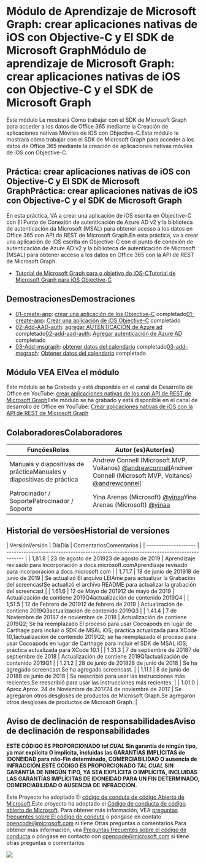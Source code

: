 # <a name="mdulo-de-aprendizaje-de-microsoft-graph-crear-aplicaciones-nativas-de-ios-con-objective-c-y-el-sdk-de-microsoft-graph"></a><span data-ttu-id="27af5-101">Módulo de Aprendizaje de Microsoft Graph: crear aplicaciones nativas de iOS con Objective-C y El SDK de Microsoft Graph</span><span class="sxs-lookup"><span data-stu-id="27af5-101">Módulo de aprendizaje de Microsoft Graph: crear aplicaciones nativas de iOS con Objective-C y el SDK de Microsoft Graph</span></span>

<span data-ttu-id="27af5-102">Este módulo Le mostrará Cómo trabajar con el SDK de Microsoft Graph para acceder a los datos de Office 365 mediante la Creación de aplicaciones nativas Móviles de iOS con Objective-C.</span><span class="sxs-lookup"><span data-stu-id="27af5-102">Este módulo le mostrará cómo trabajar con el SDK de Microsoft Graph para acceder a los datos de Office 365 mediante la creación de aplicaciones nativas móviles de iOS con Objective-C.</span></span>

## <a name="prctica-crear-aplicaciones-nativas-de-ios-con-objective-c-y-el-sdk-de-microsoft-graph"></a><span data-ttu-id="27af5-103">Práctica: crear aplicaciones nativas de iOS con Objective-C y El SDK de Microsoft Graph</span><span class="sxs-lookup"><span data-stu-id="27af5-103">Práctica: crear aplicaciones nativas de iOS con Objective-C y el SDK de Microsoft Graph</span></span>

<span data-ttu-id="27af5-104">En esta práctica, VA a crear una aplicación de iOS escrita en Objective-C con El Punto de Conexión de autenticación de Azure AD v2 y la biblioteca de autenticación da Microsoft (MSAL) para obtener acesso a los datos en Office 365 con API do REST de Microsoft Graph.</span><span class="sxs-lookup"><span data-stu-id="27af5-104">En esta práctica, va a crear una aplicación de iOS escrita en Objective-C con el punto de conexión de autenticación de Azure AD v2 y la biblioteca de autenticación de Microsoft (MSAL) para obtener acceso a los datos en Office 365 con la API de REST de Microsoft Graph.</span></span>

- [<span data-ttu-id="27af5-105">Tutorial de Microsoft Graph para o objetivo do iOS-C</span><span class="sxs-lookup"><span data-stu-id="27af5-105">Tutorial de Microsoft Graph para iOS Objective-C</span></span>](https://docs.microsoft.com/graph/tutorials/ios-objectivec)

## <a name="demostraciones"></a><span data-ttu-id="27af5-106">Demostraciones</span><span class="sxs-lookup"><span data-stu-id="27af5-106">Demostraciones</span></span>

- <span data-ttu-id="27af5-107">[01-create-app](demos/01-create-app): [crear una aplicación de Ios Objective-C](https://docs.microsoft.com/graph/tutorials/ios-objectivec?tutorial-step=1) completado</span><span class="sxs-lookup"><span data-stu-id="27af5-107">[01-create-app](demos/01-create-app): [Crear una aplicación de iOS Objective-C](https://docs.microsoft.com/graph/tutorials/ios-objectivec?tutorial-step=1) completado</span></span>
- <span data-ttu-id="27af5-108">[02-Add-AAD-auth](demos/02-add-aad-auth): [agregar AUTENTICACIÓN de Azure ad](https://docs.microsoft.com/graph/tutorials/ios-objectivec?tutorial-step=3) completado</span><span class="sxs-lookup"><span data-stu-id="27af5-108">[02-add-aad-auth](demos/02-add-aad-auth): [Agregar autenticación de Azure AD](https://docs.microsoft.com/graph/tutorials/ios-objectivec?tutorial-step=3) completado</span></span>
- <span data-ttu-id="27af5-109">[03-Add-msgraph](demos/03-add-msgraph): [obtener datos del calendario](https://docs.microsoft.com/graph/tutorials/ios-objectivec?tutorial-step=4) completado</span><span class="sxs-lookup"><span data-stu-id="27af5-109">[03-add-msgraph](demos/03-add-msgraph): [Obtener datos del calendario](https://docs.microsoft.com/graph/tutorials/ios-objectivec?tutorial-step=4) completado</span></span>

## <a name="vea-el-mdulo"></a><span data-ttu-id="27af5-110">Módulo VEA El</span><span class="sxs-lookup"><span data-stu-id="27af5-110">Vea el módulo</span></span>

<span data-ttu-id="27af5-111">Este módulo se ha Grabado y está disponible en el canal de Desarrollo de Office en YouTube: [crear aplicaciones nativas de Ios con API de REST de Microsoft Graph](https://youtu.be/Gg8Qy1Dqyzw)</span><span class="sxs-lookup"><span data-stu-id="27af5-111">Este módulo se ha grabado y está disponible en el canal de desarrollo de Office en YouTube: [Crear aplicaciones nativas de iOS con la API de REST de Microsoft Graph](https://youtu.be/Gg8Qy1Dqyzw)</span></span>

## <a name="colaboradores"></a><span data-ttu-id="27af5-112">Colaboradores</span><span class="sxs-lookup"><span data-stu-id="27af5-112">Colaboradores</span></span>

| <span data-ttu-id="27af5-113">Funções</span><span class="sxs-lookup"><span data-stu-id="27af5-113">Roles</span></span> | <span data-ttu-id="27af5-114">Autor (es)</span><span class="sxs-lookup"><span data-stu-id="27af5-114">Autor(es)</span></span> |
| -------------------- | ------------------------------------------------------------------------------------- |
| <span data-ttu-id="27af5-115">Manuais y diapositivas de práctica</span><span class="sxs-lookup"><span data-stu-id="27af5-115">Manuales y diapositivas de práctica</span></span> | <span data-ttu-id="27af5-116">Andrew Connell (Microsoft MVP, Voitanos) [@andrewconnell](//github.com/andrewconnell)</span><span class="sxs-lookup"><span data-stu-id="27af5-116">Andrew Connell (Microsoft MVP, Voitanos) [@andrewconnell](//github.com/andrewconnell)</span></span> |
| <span data-ttu-id="27af5-117">Patrocinador / Soporte</span><span class="sxs-lookup"><span data-stu-id="27af5-117">Patrocinador / Soporte</span></span> | <span data-ttu-id="27af5-118">Yina Arenas (Microsoft) [@yinaa](//github.com/yinaa)</span><span class="sxs-lookup"><span data-stu-id="27af5-118">Yina Arenas (Microsoft) [@yinaa](//github.com/yinaa)</span></span> |

## <a name="historial-de-versiones"></a><span data-ttu-id="27af5-119">Historial de versões</span><span class="sxs-lookup"><span data-stu-id="27af5-119">Historial de versiones</span></span>

| <span data-ttu-id="27af5-120">Versión</span><span class="sxs-lookup"><span data-stu-id="27af5-120">Versión</span></span> | <span data-ttu-id="27af5-121">Día</span><span class="sxs-lookup"><span data-stu-id="27af5-121">Día</span></span> | <span data-ttu-id="27af5-122">Comentarios</span><span class="sxs-lookup"><span data-stu-id="27af5-122">Comentarios</span></span> |
| -------------------- | ------------------------------------------------------------------------------------- |
| <span data-ttu-id="27af5-123">1,8</span><span class="sxs-lookup"><span data-stu-id="27af5-123">1.8</span></span> | <span data-ttu-id="27af5-124">23 de agosto de 2019</span><span class="sxs-lookup"><span data-stu-id="27af5-124">23 de agosto de 2019</span></span> | <span data-ttu-id="27af5-125">Aprendizaje revisado para Incorporación a docs.microsoft.com</span><span class="sxs-lookup"><span data-stu-id="27af5-125">Aprendizaje revisado para incorporación a docs.microsoft.com</span></span> |
| <span data-ttu-id="27af5-126">1.7</span><span class="sxs-lookup"><span data-stu-id="27af5-126">1.7</span></span> | <span data-ttu-id="27af5-127">18 de junio de 2019</span><span class="sxs-lookup"><span data-stu-id="27af5-127">18 de junio de 2019</span></span> | <span data-ttu-id="27af5-128">Se actualizó El arquivo LEIAme para actualizar la Grabación del screencast</span><span class="sxs-lookup"><span data-stu-id="27af5-128">Se actualizó el archivo README para actualizar la grabación del screencast</span></span> |
| <span data-ttu-id="27af5-129">1.6</span><span class="sxs-lookup"><span data-stu-id="27af5-129">1.6</span></span> | <span data-ttu-id="27af5-130">12 de Mayo de 2019</span><span class="sxs-lookup"><span data-stu-id="27af5-130">12 de mayo de 2019</span></span> | <span data-ttu-id="27af5-131">Actualización de contiene 2019Q4</span><span class="sxs-lookup"><span data-stu-id="27af5-131">actualización de contenido 2019Q4</span></span> |
| <span data-ttu-id="27af5-132">1,5</span><span class="sxs-lookup"><span data-stu-id="27af5-132">1.5</span></span> | <span data-ttu-id="27af5-133">12 de Febrero de 2019</span><span class="sxs-lookup"><span data-stu-id="27af5-133">12 de febrero de 2019</span></span> | <span data-ttu-id="27af5-134">Actualización de contiene 2019Q3</span><span class="sxs-lookup"><span data-stu-id="27af5-134">actualización de contenido 2019Q3</span></span> |
| <span data-ttu-id="27af5-135">1.4</span><span class="sxs-lookup"><span data-stu-id="27af5-135">1.4</span></span> | <span data-ttu-id="27af5-136">7 de Noviembre de 2018</span><span class="sxs-lookup"><span data-stu-id="27af5-136">7 de noviembre de 2018</span></span> | <span data-ttu-id="27af5-137">Actualización de contiene 2019Q2; Se ha reemplazado El proceso para usar Cocoapods en lugar de Carthage para incluir o SDK de MSAL iOS; práctica actualizada para XCode 10,1</span><span class="sxs-lookup"><span data-stu-id="27af5-137">actualización de contenido 2019Q2; se ha reemplazado el proceso para usar Cocoapods en lugar de Carthage para incluir el SDK de MSAL iOS; práctica actualizada para XCode 10.1</span></span> |
| <span data-ttu-id="27af5-138">1.3</span><span class="sxs-lookup"><span data-stu-id="27af5-138">1.3</span></span> | <span data-ttu-id="27af5-139">7 de septiembre de 2018</span><span class="sxs-lookup"><span data-stu-id="27af5-139">7 de septiembre de 2018</span></span> | <span data-ttu-id="27af5-140">Actualización de contiene 2019Q1</span><span class="sxs-lookup"><span data-stu-id="27af5-140">actualización de contenido 2019Q1</span></span> |
| <span data-ttu-id="27af5-141">1.2</span><span class="sxs-lookup"><span data-stu-id="27af5-141">1.2</span></span> | <span data-ttu-id="27af5-142">28 de junio de 2018</span><span class="sxs-lookup"><span data-stu-id="27af5-142">28 de junio de 2018</span></span> | <span data-ttu-id="27af5-143">Se ha agregado screencast.</span><span class="sxs-lookup"><span data-stu-id="27af5-143">Se ha agregado screencast.</span></span> |
| <span data-ttu-id="27af5-144">1.1</span><span class="sxs-lookup"><span data-stu-id="27af5-144">1.1</span></span> | <span data-ttu-id="27af5-145">8 de junio de 2018</span><span class="sxs-lookup"><span data-stu-id="27af5-145">8 de junio de 2018</span></span> | <span data-ttu-id="27af5-146">Se reescribió para usar las instrucciones más recientes.</span><span class="sxs-lookup"><span data-stu-id="27af5-146">Se reescribió para usar las instrucciones más recientes.</span></span> |
| <span data-ttu-id="27af5-147">1.0</span><span class="sxs-lookup"><span data-stu-id="27af5-147">1.0</span></span> | <span data-ttu-id="27af5-148">Aprox.</span><span class="sxs-lookup"><span data-stu-id="27af5-148">Aprox.</span></span> <span data-ttu-id="27af5-149">24 de Noviembre de 2017</span><span class="sxs-lookup"><span data-stu-id="27af5-149">24 de noviembre de 2017</span></span> | <span data-ttu-id="27af5-150">Se agregaron otros desgloses de productos de Microsoft Graph.</span><span class="sxs-lookup"><span data-stu-id="27af5-150">Se agregaron otros desgloses de productos de Microsoft Graph.</span></span> |

## <a name="aviso-de-declinacin-de-responsabilidades"></a><span data-ttu-id="27af5-151">Aviso de declinación de responsabilidades</span><span class="sxs-lookup"><span data-stu-id="27af5-151">Aviso de declinación de responsabilidades</span></span>

<span data-ttu-id="27af5-152">**ESTE CÓDIGO ES PROPORCIONADO _tal CUAL_ Sin garantía de ningún tipo, ya mar explícita O implícita, incluidas las GARANTÍAS IMPLÍCITAS de IDONEIDAD para não-Fin determinado, COMERCIABILIDAD O ausencia de INFRACCIÓN.**</span><span class="sxs-lookup"><span data-stu-id="27af5-152">**ESTE CÓDIGO ES PROPORCIONADO _TAL CUAL_ SIN GARANTÍA DE NINGÚN TIPO, YA SEA EXPLÍCITA O IMPLÍCITA, INCLUIDAS LAS GARANTÍAS IMPLÍCITAS DE IDONEIDAD PARA UN FIN DETERMINADO, COMERCIABILIDAD O AUSENCIA DE INFRACCIÓN.**</span></span>

<span data-ttu-id="27af5-153">Este Proyecto ha adoptado El [código de conduta de código Abierto de Microsoft](https://opensource.microsoft.com/codeofconduct/).</span><span class="sxs-lookup"><span data-stu-id="27af5-153">Este proyecto ha adoptado el [Código de conducta de código abierto de Microsoft](https://opensource.microsoft.com/codeofconduct/).</span></span> <span data-ttu-id="27af5-154">Para obtener más información, VEA [preguntas frecuentes sobre El código de conduta](https://opensource.microsoft.com/codeofconduct/faq/) o póngase en contato [opencode@microsoft.com](mailto:opencode@microsoft.com) si tiene Otras preguntas o comentarios.</span><span class="sxs-lookup"><span data-stu-id="27af5-154">Para obtener más información, vea [Preguntas frecuentes sobre el código de conducta](https://opensource.microsoft.com/codeofconduct/faq/) o póngase en contacto con [opencode@microsoft.com](mailto:opencode@microsoft.com) si tiene otras preguntas o comentarios.</span></span>

<img src="https://telemetry.sharepointpnp.com/msgraph-training-ios-objectivec" />

